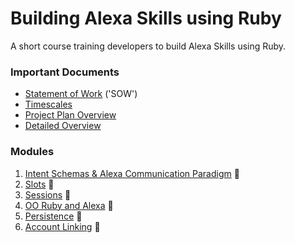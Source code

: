 # Building Alexa Skills using Ruby

A short course training developers to build Alexa Skills using Ruby.

### Important Documents

* [Statement of Work](https://docs.google.com/document/d/13Z8VsSefBNiwTGKlrqSN8rv0VkslAgyuENXRH91DVOk/edit) ('SOW')
* [Timescales](https://docs.google.com/a/makersacademy.com/spreadsheets/d/13KXsUNkH1DqymUEGvvgDTR0OktEDMeIrRdtVh3B3jPQ/edit?usp=sharing)
* [Project Plan Overview](https://docs.google.com/document/d/1J05IInaOtXW2GCzCJncmwAmMlJYQcVxG3KCuvEwlSWM/edit?usp=sharing)
* [Detailed Overview](https://docs.google.com/document/d/1ePVlH6V1SBOrZqN72PyZHg6VdMG9NLSdnT9voNDxLHQ/edit?usp=sharing)

### Modules

1. [Intent Schemas & Alexa Communication Paradigm](modules/1) :book:
1. [Slots](modules/2) :construction:
1. [Sessions](modules/3) :construction:
1. [OO Ruby and Alexa](modules/4) :construction:
1. [Persistence](modules/5) :construction:
1. [Account Linking](modules/6) :construction:
